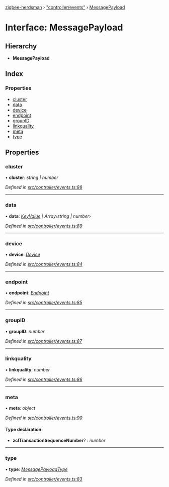 [zigbee-herdsman](../README.md) › ["controller/events"](../modules/_controller_events_.md) › [MessagePayload](_controller_events_.messagepayload.md)

# Interface: MessagePayload

## Hierarchy

* **MessagePayload**

## Index

### Properties

* [cluster](_controller_events_.messagepayload.md#cluster)
* [data](_controller_events_.messagepayload.md#data)
* [device](_controller_events_.messagepayload.md#device)
* [endpoint](_controller_events_.messagepayload.md#endpoint)
* [groupID](_controller_events_.messagepayload.md#groupid)
* [linkquality](_controller_events_.messagepayload.md#linkquality)
* [meta](_controller_events_.messagepayload.md#meta)
* [type](_controller_events_.messagepayload.md#type)

## Properties

###  cluster

• **cluster**: *string | number*

*Defined in [src/controller/events.ts:88](https://github.com/Koenkk/zigbee-herdsman/blob/293b172/src/controller/events.ts#L88)*

___

###  data

• **data**: *[KeyValue](_controller_tstype_.keyvalue.md) | Array‹string | number›*

*Defined in [src/controller/events.ts:89](https://github.com/Koenkk/zigbee-herdsman/blob/293b172/src/controller/events.ts#L89)*

___

###  device

• **device**: *[Device](../classes/_controller_model_device_.device.md)*

*Defined in [src/controller/events.ts:84](https://github.com/Koenkk/zigbee-herdsman/blob/293b172/src/controller/events.ts#L84)*

___

###  endpoint

• **endpoint**: *[Endpoint](../classes/_controller_model_endpoint_.endpoint.md)*

*Defined in [src/controller/events.ts:85](https://github.com/Koenkk/zigbee-herdsman/blob/293b172/src/controller/events.ts#L85)*

___

###  groupID

• **groupID**: *number*

*Defined in [src/controller/events.ts:87](https://github.com/Koenkk/zigbee-herdsman/blob/293b172/src/controller/events.ts#L87)*

___

###  linkquality

• **linkquality**: *number*

*Defined in [src/controller/events.ts:86](https://github.com/Koenkk/zigbee-herdsman/blob/293b172/src/controller/events.ts#L86)*

___

###  meta

• **meta**: *object*

*Defined in [src/controller/events.ts:90](https://github.com/Koenkk/zigbee-herdsman/blob/293b172/src/controller/events.ts#L90)*

#### Type declaration:

* **zclTransactionSequenceNumber**? : *number*

___

###  type

• **type**: *[MessagePayloadType](../modules/_controller_events_.md#messagepayloadtype)*

*Defined in [src/controller/events.ts:83](https://github.com/Koenkk/zigbee-herdsman/blob/293b172/src/controller/events.ts#L83)*
